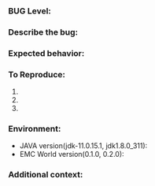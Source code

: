 <!--
Note: Please search for duplicate issues in the issue before submitting the issue. Please change the other two items in your title except [BUG] feedback
-->

### BUG Level:

<!-- 
[NO PAIN] [MILD] [SEVERE] [FATAL]
NO PAIN: Contains bugs such as rendering errors, heavy impact on FPS, etc.
MILD: Contains bugs such as single item copy, block loading, unconditional flight or perspective, changing the attributes of the entire server, crafting or getting creative items that affect the game balance, causing evil modifications (including increase, decrease) EMC and other bugs.
SERVERE: Contains bugs that spawn a large number of items in a short period of time and have a large impact on server TPS.
FATAL: Contains deadly bugs that crash or reverse servers, corrupt map blocks, execute OP commands, etc.
Please fill in the bug level according to the corresponding bug phenomenon
-->

### Describe the bug:
<!-- A clear and concise description of what the bug is. -->

### Expected behavior:

<!-- A clear and concise description of what you expected to happen. -->

### To Reproduce:

<!-- how to reproduce -->

1. 
2. 
3. 

### Environment:

- JAVA version(jdk-11.0.15.1, jdk1.8.0_311):
- EMC World version(0.1.0, 0.2.0):

### Additional context:
<!-- Add any other context about the problem here. -->
